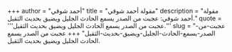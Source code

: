 +++
author = "أحمد شوقي"
title = "مقولة أحمد شوقي"
description = "مقولة أحمد شوقي: عجبت من الصدر يسمع الحادث الجليل ويضيق بحديث الثقيل."
quote = '''عجبت من الصدر يسمع الحادث الجليل ويضيق بحديث الثقيل.''' 
slug = "عجبت-من-الصدر-يسمع-الحادث-الجليل-ويضيق-بحديث-الثقيل"
+++
عجبت من الصدر يسمع الحادث الجليل ويضيق بحديث الثقيل.
